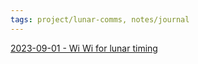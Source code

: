 ```yaml
---
tags: project/lunar-comms, notes/journal
---
```

[2023-09-01 - Wi Wi for lunar timing](../../MoonDAO/projects/lunar-comms-pnt/meeting-notes/2023-09-01%20-%20Wi%20Wi%20for%20lunar%20timing.md)
